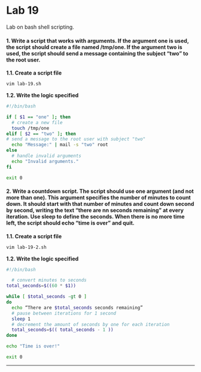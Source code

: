 # Lab 19

Lab on bash shell scripting.

#### 1. Write a script that works with arguments. If the argument one is used, the script should create a file named /tmp/one. If the argument two is used, the script should send a message containing the subject “two” to the root user.

**1.1. Create a script file**

```bash
vim lab-19.sh
```

**1.2. Write the logic specified**

```bash 
#!/bin/bash

if [ $1 == "one" ]; then
  # create a new file 
  touch /tmp/one
elif [ $2 == "two" ]; then
# send a message to the root user with subject "two"
  echo "Message:" | mail -s "two" root
else 
  # handle invalid arguments
  echo "Invalid arguments."
fi

exit 0
```

#### 2. Write a countdown script. The script should use one argument (and not more than one). This argument specifies the number of minutes to count down. It should start with that number of minutes and count down second by second, writing the text “there are nn seconds remaining” at every iteration. Use sleep to define the seconds. When there is no more time left, the script should echo “time is over” and quit.

**1.1. Create a script file**

```bash
vim lab-19-2.sh
```

**1.2. Write the logic specified**

```bash 
#!/bin/bash

  # convert minutes to seconds
total_seconds=$((60 * $1))

while [ $total_seconds -gt 0 ]
do
  echo “There are $total_seconds seconds remaining” 
  # pause between iterations for 1 second
  sleep 1
  # decrement the amount of seconds by one for each iteration
  total_seconds=$(( total_seconds - 1 ))
done

echo "Time is over!"

exit 0
```


---